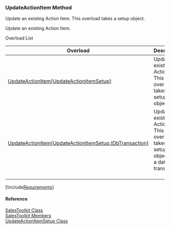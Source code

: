 ﻿### UpdateActionItem Method

Update an existing Action Item. This overload takes a setup object.

Update an existing Action Item.

Overload List

| Overload | Description |
| --- | --- |
| [UpdateActionItem(UpdateActionItemSetup)](FChoice.Toolkits.Clarify~FChoice.Toolkits.Clarify.Sales.SalesToolkit~UpdateActionItem(UpdateActionItemSetup).md) | Update an existing Action Item. This overload takes a setup object.   |
| [UpdateActionItem(UpdateActionItemSetup,IDbTransaction)](FChoice.Toolkits.Clarify~FChoice.Toolkits.Clarify.Sales.SalesToolkit~UpdateActionItem(UpdateActionItemSetup,IDbTransaction).md) | Update an existing Action Item. This overload takes a setup object and a database transaction.   |

[!include[Requirements](../partials/requirements.md)]



#### Reference

[SalesToolkit Class](FChoice.Toolkits.Clarify~FChoice.Toolkits.Clarify.Sales.SalesToolkit.md)  
[SalesToolkit Members](FChoice.Toolkits.Clarify~FChoice.Toolkits.Clarify.Sales.SalesToolkit_members.md)  
[UpdateActionItemSetup Class](FChoice.Toolkits.Clarify~FChoice.Toolkits.Clarify.Sales.UpdateActionItemSetup.md)